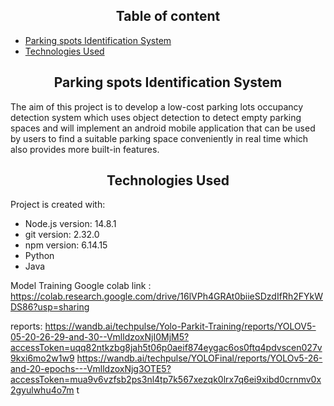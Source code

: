 ## <div align="center">Table of content</div>
* [Parking spots Identification System](#parking-spots-identification-system)
* [Technologies Used](#technologies-used)
</div>

## <div align="center">Parking spots Identification System</div>
<div align="left">
<p>
The aim of this project is to develop a low-cost parking lots occupancy detection system which uses object detection to detect empty parking spaces and will implement an android mobile application that can be used by users to find a suitable parking space conveniently in real time which also provides more built-in features. 
</p>
</div>

## <div align="center">Technologies Used</div>
Project is created with:
* Node.js version: 14.8.1
* git version: 2.32.0
* npm version: 6.14.15
* Python
* Java


Model Training Google colab link : https://colab.research.google.com/drive/16lVPh4GRAt0biieSDzdIfRh2FYkWDS86?usp=sharing

reports: https://wandb.ai/techpulse/Yolo-Parkit-Training/reports/YOLOV5-05-20-26-29-and-30--VmlldzoxNjI0MjM5?accessToken=uqq82ntkzbg8jah5t06p0aeif874eygac6os0ftq4pdvscen027v9kxi6mo2w1w9 
         https://wandb.ai/techpulse/YOLOFinal/reports/YOLOv5-26-and-20-epochs---VmlldzoxNjg3OTE5?accessToken=mua9v6vzfsb2ps3nl4tp7k567xezqk0lrx7q6ei9xibd0crnmv0x2gyulwhu4o7m
t
